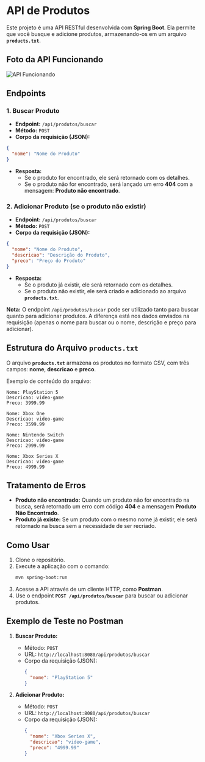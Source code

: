 # API de Produtos

Este projeto é uma API RESTful desenvolvida com **Spring Boot**. Ela permite que você busque e adicione produtos, armazenando-os em um arquivo **`products.txt`**.

## Foto da API Funcionando

![API Funcionando](https://drive.google.com/uc?id=1K2cRUAcsGZjrrXXSr3oGCFnmBfIVXv3n)

## Endpoints

### 1. Buscar Produto
- **Endpoint:** `/api/produtos/buscar`
- **Método:** `POST`
- **Corpo da requisição (JSON):**
```json
{
  "nome": "Nome do Produto"
}
```
- **Resposta:**
    - Se o produto for encontrado, ele será retornado com os detalhes.
    - Se o produto não for encontrado, será lançado um erro **404** com a mensagem: **Produto não encontrado**.

### 2. Adicionar Produto (se o produto não existir)
- **Endpoint:** `/api/produtos/buscar`
- **Método:** `POST`
- **Corpo da requisição (JSON):**
```json
{
  "nome": "Nome do Produto",
  "descricao": "Descrição do Produto",
  "preco": "Preço do Produto"
}
```
- **Resposta:**
    - Se o produto já existir, ele será retornado com os detalhes.
    - Se o produto não existir, ele será criado e adicionado ao arquivo **`products.txt`**.

**Nota:** O endpoint `/api/produtos/buscar` pode ser utilizado tanto para buscar quanto para adicionar produtos. A diferença está nos dados enviados na requisição (apenas o nome para buscar ou o nome, descrição e preço para adicionar).

## Estrutura do Arquivo `products.txt`

O arquivo **`products.txt`** armazena os produtos no formato CSV, com três campos: **nome**, **descricao** e **preco**.

Exemplo de conteúdo do arquivo:

```
Nome: PlayStation 5
Descricao: video-game
Preco: 3999.99

Nome: Xbox One
Descricao: video-game
Preco: 3599.99

Nome: Nintendo Switch
Descricao: video-game
Preco: 2999.99

Nome: Xbox Series X
Descricao: video-game
Preco: 4999.99
```

## Tratamento de Erros

- **Produto não encontrado:** Quando um produto não for encontrado na busca, será retornado um erro com código **404** e a mensagem **Produto Não Encontrado**.
- **Produto já existe:** Se um produto com o mesmo nome já existir, ele será retornado na busca sem a necessidade de ser recriado.

## Como Usar

1. Clone o repositório.
2. Execute a aplicação com o comando:
   ```bash
   mvn spring-boot:run
   ```
3. Acesse a API através de um cliente HTTP, como **Postman**.
4. Use o endpoint **`POST /api/produtos/buscar`** para buscar ou adicionar produtos.

## Exemplo de Teste no Postman

1. **Buscar Produto:**
   - Método: `POST`
   - URL: `http://localhost:8080/api/produtos/buscar`
   - Corpo da requisição (JSON):
     ```json
     {
       "nome": "PlayStation 5"
     }
     ```

2. **Adicionar Produto:**
   - Método: `POST`
   - URL: `http://localhost:8080/api/produtos/buscar`
   - Corpo da requisição (JSON):
     ```json
     {
       "nome": "Xbox Series X",
       "descricao": "video-game",
       "preco": "4999.99"
     }
     ```
